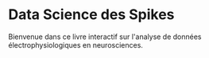 # Data Science des Spikes

Bienvenue dans ce livre interactif sur l'analyse de données électrophysiologiques en neurosciences.
